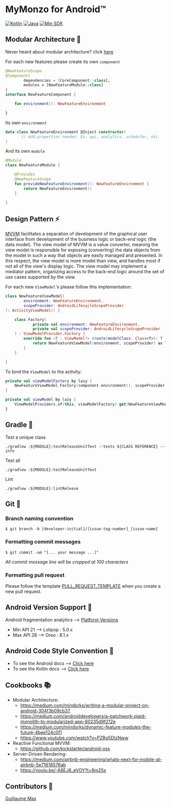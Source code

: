 # MyMonzo for Android™

[![Kotlin](https://img.shields.io/badge/kotlin-1.3.31-519EF8.svg)](https://kotlinlang.org/) [![Java](https://img.shields.io/badge/java-1.8-5C819D.svg)](https://developer.android.com/guide/index.html)
[![Min SDK](https://img.shields.io/badge/min%20SDK-21-lightgrey.svg)](http://developer.android.com/about/dashboards/index.html#Platform)

## Modular Architecture :wrench:

Never heard about modular architecture? click [here](https://www.youtube.com/watch?v=PZBg5DIzNww)

For each new features please create its own `component`

```kotlin
@NewFeatureScope
@Component(
        dependencies = [CoreComponent::class],
        modules = [NewFeatureModule::class]
)
interface NewFeatureComponent {

    fun environment(): NewFeatureEnvironment

}
```

Its own `environment`

```kotlin
data class NewFeatureEnvironment @Inject constructor(
       // Add properties needed. Ex: api, analytics, scheduler, etc.
)
```

And its own `module`
```kotlin
@Module
class NewFeatureModule {

    @Provides
    @NewFeatureScope
    fun provideNewFeatureEnvironment(): NewFeatureEnvironment {
        return NewFeatureEnvironment()
    }

}
```

## Design Pattern :zap:

[MVVM](https://en.wikipedia.org/wiki/Model%E2%80%93view%E2%80%93viewmodel) facilitates a separation of development of the graphical user interface from development of the business logic or back-end logic (the data model). The view model of MVVM is a value converter, meaning the view model is responsible for exposing (converting) the data objects from the model in such a way that objects are easily managed and presented. In this respect, the view model is more model than view, and handles most if not all of the view's display logic. The view model may implement a mediator pattern, organizing access to the back-end logic around the set of use cases supported by the view.

For each new `ViewModel`'s please follow this implementation:

```kotlin
class NewFeatureViewModel(
        environment: NewFeatureEnvironment,
        scopeProvider: AndroidLifecycleScopeProvider
): ActivityViewModel() {

    class Factory(
            private val environment: NewFeatureEnvironment,
            private val scopeProvider: AndroidLifecycleScopeProvider
    ) : ViewModelProvider.Factory {
        override fun <T : ViewModel?> create(modelClass: Class<T>): T {
            return NewFeatureViewModel(environment, scopeProvider) as T
        }
    }

}
```

To bind the `ViewModel` to the activity:

```kotlin
private val viewModelFactory by lazy {
    NewFeatureViewModel.Factory(component.environment(), scopeProvider)
}

private val viewModel by lazy {
    ViewModelProviders.of(this, viewModelFactory).get(NewFeatureViewModel::class.java)
}
```

## Gradle :elephant:

Test a unique class
```
./gradlew :${MODULE}:testReleaseUnitTest --tests ${CLASS REFERENCE} --info
```

Test all
```
./gradlew :${MODULE}:testReleaseUnitTest
```

Lint
```
./gradlew :${MODULE}:lintRelease
```

## Git :floppy_disk:
### Branch naming convention

```
$ git branch -b [developer-initial]/[issue-tag-number]_[issue-name]
```

### Formatting commit messages
```
$ git commit -am "[... your message ...]"
```
*All commit message line will be cropped at 100 characters*

### Formatting pull request

Please follow the template [PULL_REQUEST_TEMPLATE](https://github.com/gm4s/my-monzo/blob/master/.github/PULL_REQUEST_TEMPLATE.md) when you create a new pull request.

## Android Version Support :iphone:
Android fragmentation analytics --> [Platform Versions](http://developer.android.com/about/dashboards/index.html#Platform)

* Min API 21 --> Lolipop : 5.0.x
* Max API 28 --> Oreo : 8.1.x

## Android Code Style Convention :watermelon:
* To see the Android docs --> [Click here](https://source.android.com/source/code-style)
* To see the Kotlin docs --> [Click here](https://kotlinlang.org/docs/reference/coding-conventions.html)

## Cookbooks :books:

* Modular Architecture:
  - https://medium.com/mindorks/writing-a-modular-project-on-android-304f3b09cb37,
  - https://medium.com/androiddevelopers/a-patchwork-plaid-monolith-to-modularized-app-60235d9f212e
  - https://medium.com/mindorks/dynamic-feature-modules-the-future-4bee124c0f1
  - https://www.youtube.com/watch?v=PZBg5DIzNww
* Reactive Functional MVVM:  
  - https://github.com/kickstarter/android-oss
* Server-Driven Rendering:
  - https://medium.com/airbnb-engineering/whats-next-for-mobile-at-airbnb-5e71618576ab
  - https://youtu.be/-A8EJ8_eVOY?t=8m25s

## Contributors :cookie:
[Guillaume Mas](https://github.com/NodensN)
